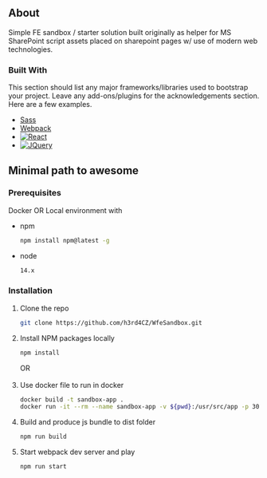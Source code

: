 ## About

Simple FE sandbox / starter solution built originally as helper for MS SharePoint script assets placed on sharepoint pages w/ use of modern web technologies.

### Built With

This section should list any major frameworks/libraries used to bootstrap your project. Leave any add-ons/plugins for the acknowledgements section. Here are a few examples.

* [Sass][Sass-url]
* [Webpack][Webpack-url]
* [![React][React.js]][React-url]
* [![JQuery][JQuery.com]][JQuery-url]


<!-- GETTING STARTED -->
## Minimal path to awesome

### Prerequisites

Docker OR Local environment with

* npm
  ```sh
  npm install npm@latest -g
  ```
* node
  ```sh
  14.x
  ```
### Installation

1. Clone the repo
   ```sh
   git clone https://github.com/h3rd4CZ/WfeSandbox.git
   ```
2. Install NPM packages locally
   ```sh
   npm install
   ```
   OR <br /><br />
3. Use docker file to run in docker
   ```sh
   docker build -t sandbox-app .
   docker run -it --rm --name sandbox-app -v ${pwd}:/usr/src/app -p 3000:3000 sanbox-app  
   ```
4. Build and produce js bundle to dist folder
   ```sh
   npm run build
   ```
5. Start webpack dev server and play
   ```sh
   npm run start
   ```

[React.js]: https://img.shields.io/badge/React-20232A?style=for-the-badge&logo=react&logoColor=61DAFB
[Sass]: https://sass-lang.com/assets/img/logos/logo.svg
[React-url]: https://reactjs.org/
[JQuery.com]: https://img.shields.io/badge/jQuery-0769AD?style=for-the-badge&logo=jquery&logoColor=white
[JQuery-url]: https://jquery.com 
[Sass-url]: https://sass-lang.com/
[Webpack-url]: https://webpack.js.org/

